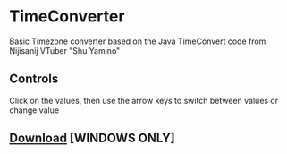 # TimeConverter
Basic Timezone converter based on the Java TimeConvert code from Nijisanij VTuber "Shu Yamino"

## Controls
Click on the values, then use the arrow keys to switch between values or change value

## [Download](https://github.com/Panniku/TimeConverter/releases/tag/v1.0) [WINDOWS ONLY]
